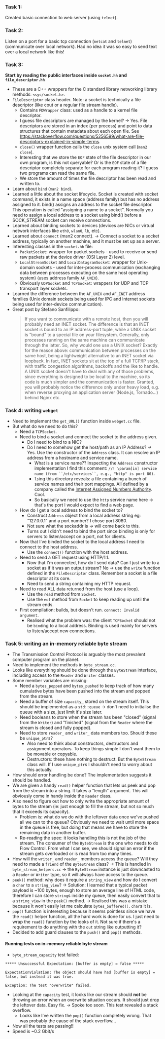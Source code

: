 ### Task 1:

Created basic connection to web server (using `telnet`).

### Task 2:

Listen on a port for a basic tcp connection (`netcat` and `telnet`) (communicate over local network). Had no idea it was so easy to send text over a local network like this!

### Task 3:

**Start by reading the public interfaces inside `socket.hh` and `file_descriptor.hh`**

- These are a C++ wrappers for the C standard library networking library methods: `<sys/socket.h>`.
- `FileDescriptor` class header. Note: a socket is technically a file descriptor (like cout or a regular file stream handle).
  - Contains `FDWrapper` class: used as a handle to a kernel file descriptor.
  - I guess file descriptors are managed by the kernel? -> Yes. File descriptors are stored in an index (per process) and point to data structures that contain metadata about each open file. See https://stackoverflow.com/questions/5256599/what-are-file-descriptors-explained-in-simple-terms.
  - `close()` wrapper function calls the `close` unix system call (`man2 close`).
  - Interesting that we store the `EOF` state of the file descriptor in our own program, is this not queryable? Or is the `EOF` state of a file descriptor completely separate for each program reading it? I guess two programs can read the same file.
  - We store the amount of times the file descriptor has been read and written to.
- Learn about `bind` (`man2 bind`).
- Learned a little about the socket lifecycle. Socket is created with socket command, it exists in a name space (address family) but has no address assigned to it. bind() assigns an address to the socket file descriptor. This operation is called "assigning a name to a socket". Normally you need to assign a local address to a socket using bind() before a SOCK_STREAM socket can receive connections.
- Learned about binding sockets to devices (devices are NICs or virtual network interfaces like `eth0`, `wlan0`, `lb`, etc).
- Learned about `connect` (man2 connect). -> Connect a socket to a socket address, typically on another machine, and it must be set up as a server.
- Interesting classes in the `socket.hh` file:
  - `PacketSocket`: wrapper for packet sockets - used to receive or send raw packets at the device driver (OSI Layer 2) level.
  - `LocalStreamSocket` and `LocalDatagramSocket`: wrapper for Unix-domain sockets - used for inter-process communication (exchanging data between processes executing on the same host operating system) (uses address family `AF_UNIX`).
  - Obviously `UDPSocket` and `TCPSocket`: wrappers for UDP and TCP transport layer sockets.
- Learned the difference between the `AF_UNIX` and `AF_INET` address families (Unix domain sockets being used for IPC and Internet sockets being used for inter-device communication).
- Great post by Stefano Sanfilippo:
  > If you want to communicate with a remote host, then you will probably need an INET socket. The difference is that an INET socket is bound to an IP address-port tuple, while a UNIX socket is "bound" to a special file on your filesystem. Generally, only processes running on the same machine can communicate through the latter. So, why would one use a UNIX socket? Exactly for the reason above: communication between processes on the same host, being a lightweight alternative to an INET socket via loopback. In fact, INET sockets sit at the top of a full TCP/IP stack, with traffic congestion algorithms, backoffs and the like to handle. A UNIX socket doesn't have to deal with any of those problems, since everything is designed to be local to the machine, so its code is much simpler and the communication is faster. Granted, you will probably notice the difference only under heavy load, e.g. when reverse proxying an application server (Node.js, Tornado...) behind Nginx etc.

### Task 4: writing `webget`

- Need to implement the `get_URL()` function inside `webget.cc` file.
- But what do we need to do this?
  - Need a `TCPSocket`.
  - Need to bind a socket and connect the socket to the address given.
    - Do I need to bind to a NIC?
    - Do I need to somehow get the host/path as an IP Address? -> Yes. Use the constructor of the `Address` class. It can resolve an IP address from a hostname and service name.
      - What is a service name?? Inspecting the `Address` constructor implementation I find this comment: ` //! \param[in] service name (from ``/etc/services``, e.g., "http" is port 80) `.
      - `ls`ing this directory reveals: a file containing a bunch of service names and their port mappings. All defined by a company called the [Internet Assigned Numbers Authority](https://www.iana.org/assignments/service-names-port-numbers/service-names-port-numbers.xhtml). Cool.
      - So basically we need to use the `http` service name here -> that's the port I would expect to find a web page.
  - How do I get a local address to bind the socket to?
    - Construct `Address` object from a local address string eg: "127.0.0.1" and a port number? I chose port 8080.
    - Not sure what the sockaddr is -> will come back to this.
    - Turns out I didn't need to bind the port since binding is only for servers to listen/accept on a port, not for clients.
  - Now that I've binded the socket to the local address I need to connect to the host address.
    - Use the `connect()` function with the host address.
  - Need to send a GET request using HTTP/1.1.
    - Now that I'm connected, how do I send data? Can I just write to a socket as if it was an output stream? No -> use the `write` function defined in the `FileDescriptor` class. Remember a socket is a file descriptor at its core.
    - Need to send a string containing my HTTP request.
  - Need to read ALL data returned from the host (use a loop).
    - Use the `read` method from `Socket`.
    - Use the `eof` method from `Socket` to keep reading up until the stream ends.
  - First compilation: builds, but doesn't run. `connect: Invalid argument`.
    - Realised what the problem was: the client `TCPSocket` should not be `bind`ing to a local address. Binding is used mainly for servers to listen/accept new connections.

### Task 5: writing an in-memory reliable byte stream

- The Transmission Control Protocol is arguably the most prevalent computer program on the planet.
- Need to implement the methods in `byte_stream.cc`.
- Looks like everything should be done through the `ByteStream` interface, including access to the `Reader` and `Writer` classes.
- Some member variables are missing:
  - Need a `bytes_popped` and `bytes_pushed` to keep track of how many cumulative bytes have been pushed into the stream and popped from the stream.
  - Need a buffer of size `capacity_` stored on the stream itself. This should be implemented as a `std::queue` -> don't need to initialise the queue with a size, just limit it's size later.
  - Need booleans to store when the stream has been "closed" (signal from the `Writer`) and "finished" (signal from the `Reader` where the stream is closed and fully popped).
  - Need to store `reader_` and `writer_` data members too. Should these be `unique_ptr`s?
    - Also need to think about constructors, destructors and assignment operators. To keep things simple I don't want them to be movable or copyable.
    - Destructors: these have nothing to destruct. But the `ByteStream` class will. If I use `unique_ptr`s I shouldn't need to worry about this actually.
- How should error handling be done? The implementation suggests it should be handled.
- We are given a handy `read()` helper function that lets us peek and pop from the stream into a string. It takes a "length" argument. This will obviously come in handy inside the `Reader` class.
- Also need to figure out how to only write the appropriate amount of bytes to the stream (ie: just enough to fill the stream, but not so much that it exceeds its capacity).
  - Problem is: what do we do with the leftover data once we've pushed all we can to the queue? Obviously we need to wait until more space in the queue is free, but doing that means we have to store the remaining data in another buffer.
  - Re-reading the spec: it looks handling this is not the job of the stream. The consumer of the `ByteStream` is the one who needs to do Flow Control. From what I can see, we should signal an error if the stream gets overloaded or is read from too many times.
- How will the `writer_` and `reader_` members access the queue? Will they need to made a `friend` of the `ByteStream` class? -> This is handled in `byte_stream_helpers.cc` -> the `ByteStream` instance is just downcasted to a `Reader` or `Writer` type, so it will always have access to the queue.
- `peek()` method: why does it require a `string_view` and how do I convert a `char` to a `string_view`? -> Solution: I learned that a typical packet payload is ~100 bytes, enough to store an average line of HTML code, therefore I can store `string`s inside my queue, then easily convert that to a `string_view` in the `peek()` method. -> Realised this was a mistake because it won't easily let me calculate `bytes_buffered()`. `char`s it is.
- `pop()` function is interesting because it seems pointless since we have the `read()` helper function, all the hard work is done for us. I just need to wrap the `read()` function by the looks of it. Not sure if there's a requirement to do anything with the `out` string like outputting it?
- Decided to add guard clauses to the `push()` and `pop()` methods.

#### Running tests on in-memory reliable byte stream

- `byte_stream_capacity` test failed:

```
***** Unsuccessful Expectation: [buffer is empty] = false *****

ExpectationViolation: The object should have had [buffer is empty] = false, but instead it was true.

Exception: The test "overwrite" failed.
```

- Looking at the `capacity` test, it looks like our stream should **not** be throwing an error when an overwrite situation occurs. It should just drop the leftover data. Easy fix. -> Spoke too soon. This test revealed a stack overflow.
  - Looks like I've written the `pop()` function completely wrong. That was probably the cause of the stack overflow...
- Now all the tests are passing!!
- Speed is ~0.2 Gbit/s
